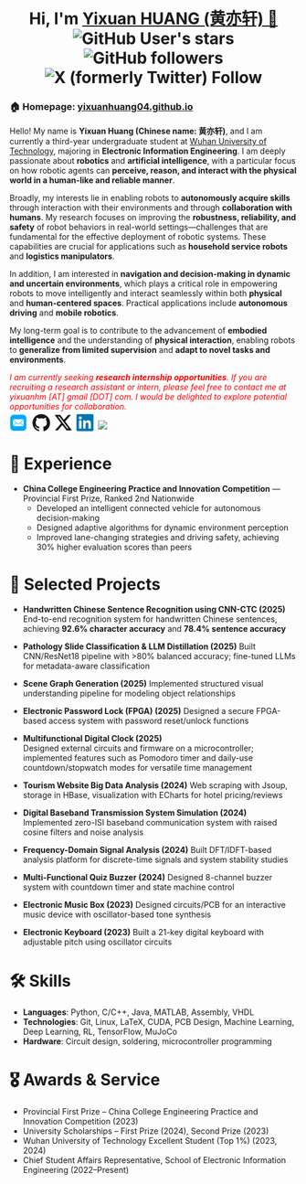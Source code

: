 <h1 align="center">
  Hi, I'm <a href="https://yixuanhuang04.github.io" target="_blank">Yixuan HUANG (黄亦轩) 👋</a> <br>
	<img alt="GitHub User's stars" src="https://img.shields.io/github/stars/yixuanhuang04">
	<img alt="GitHub followers" src="https://img.shields.io/github/followers/yixuanhuang04">
  <img alt="X (formerly Twitter) Follow" src="https://img.shields.io/twitter/follow/yixuanhuang_">
</h1>


<h3>🏠 <b>Homepage</b>: <a href="https://yixuanhuang04.github.io" target="_blank">yixuanhuang04.github.io</a></h3>
<p>
Hello! My name is <b>Yixuan Huang (Chinese name: 黄亦轩)</b>, and I am currently a third-year undergraduate student at <a href="https://www.whut.edu.cn/" target="_blank">Wuhan University of Technology</a>, majoring in <b>Electronic Information Engineering</b>. I am deeply passionate about <b>robotics</b> and <b>artificial intelligence</b>, with a particular focus on how robotic agents can <b>perceive, reason, and interact with the physical world in a human-like and reliable manner</b>.

Broadly, my interests lie in enabling robots to <b>autonomously acquire skills</b> through interaction with their environments and through <b>collaboration with humans</b>. My research focuses on improving the <b>robustness, reliability, and safety</b> of robot behaviors in real-world settings—challenges that are fundamental for the effective deployment of robotic systems. These capabilities are crucial for applications such as <b>household service robots</b> and <b>logistics manipulators</b>.

In addition, I am interested in <b>navigation and decision-making in dynamic and uncertain environments</b>, which plays a critical role in empowering robots to move intelligently and interact seamlessly within both <b>physical</b> and <b>human-centered spaces</b>. Practical applications include <b>autonomous driving</b> and <b>mobile robotics</b>.

My long-term goal is to contribute to the advancement of <b>embodied intelligence</b> and the understanding of <b>physical interaction</b>, enabling robots to <b>generalize from limited supervision</b> and <b>adapt to novel tasks and environments</b>.

<i style="color: red; display: inline;">I am currently seeking <b>research internship opportunities</b>. If you are recruiting a research assistant or intern, please feel free to contact me at <i>yixuanhm [AT] gmail [DOT] com</i>. I would be delighted to explore potential opportunities for collaboration.</i>
</p>


<p  style="margin-top: -10px;">
  <a href="mailto:yixuanhm@gmail.com" target="_blank"><img src="./files/icon/email.png" height="32px" style="margin-bottom:-4px"></a>&nbsp;
  <a href="https://github.com/yixuanhuang04" target="_blank"><img src="./files/icon/github_s.jpg" height="30px" style="margin-bottom:-3px"></a>&nbsp;
  <a href="https://x.com/yixuanhuang_" target="_blank"><img src="./files/icon/X_icon.png" height="30px" style="margin-bottom:-3px"></a>&nbsp;
  <a href="https://www.linkedin.com/in/yixuanhuang04/" target="_blank"><img src="./files/icon/LinkedIn.png" height="30px" style="margin-bottom:-3px"></a>&nbsp;
  <a href="https://visitorbadge.io/status?path=https%3A%2F%2Fyixuanhuang.com"><img src="https://api.visitorbadge.io/api/visitors?path=https%3A%2F%2Fyixuanhuang.com&labelColor=%232ccce4&countColor=%230158f9" /></a>
</p>


# 🚀 Experience
* **China College Engineering Practice and Innovation Competition** — Provincial First Prize, Ranked 2nd Nationwide  
  - Developed an intelligent connected vehicle for autonomous decision-making  
  - Designed adaptive algorithms for dynamic environment perception  
  - Improved lane-changing strategies and driving safety, achieving 30% higher evaluation scores than peers  

# 📂 Selected Projects
* **Handwritten Chinese Sentence Recognition using CNN-CTC (2025)**
  End-to-end recognition system for handwritten Chinese sentences, achieving **92.6% character accuracy** and **78.4% sentence accuracy**

* **Pathology Slide Classification & LLM Distillation (2025)**
  Built CNN/ResNet18 pipeline with >80% balanced accuracy; fine-tuned LLMs for metadata-aware classification

* **Scene Graph Generation (2025)**
  Implemented structured visual understanding pipeline for modeling object relationships

* **Electronic Password Lock (FPGA) (2025)**
  Designed a secure FPGA-based access system with password reset/unlock functions

* **Multifunctional Digital Clock (2025)**  
  Designed external circuits and firmware on a microcontroller; implemented features such as Pomodoro timer and daily-use countdown/stopwatch modes for versatile time management

* **Tourism Website Big Data Analysis (2024)**
  Web scraping with Jsoup, storage in HBase, visualization with ECharts for hotel pricing/reviews  

* **Digital Baseband Transmission System Simulation (2024)**
  Implemented zero-ISI baseband communication system with raised cosine filters and noise analysis

* **Frequency-Domain Signal Analysis (2024)**
  Built DFT/IDFT-based analysis platform for discrete-time signals and system stability studies

* **Multi-Functional Quiz Buzzer (2024)**
  Designed 8-channel buzzer system with countdown timer and state machine control

* **Electronic Music Box (2023)**
  Designed circuits/PCB for an interactive music device with oscillator-based tone synthesis

* **Electronic Keyboard (2023)**
  Built a 21-key digital keyboard with adjustable pitch using oscillator circuits  

# 🛠 Skills
- **Languages**: Python, C/C++, Java, MATLAB, Assembly, VHDL  
- **Technologies**: Git, Linux, LaTeX, CUDA, PCB Design, Machine Learning, Deep Learning, RL, TensorFlow, MuJoCo  
- **Hardware**: Circuit design, soldering, microcontroller programming

# 🎖 Awards & Service
- Provincial First Prize – China College Engineering Practice and Innovation Competition (2023)  
- University Scholarships – First Prize (2024), Second Prize (2023)  
- Wuhan University of Technology Excellent Student (Top 1%) (2023, 2024)  
- Chief Student Affairs Representative, School of Electronic Information Engineering (2022–Present)  
